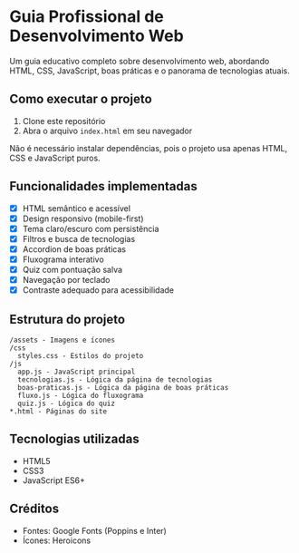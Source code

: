 # Guia Profissional de Desenvolvimento Web

Um guia educativo completo sobre desenvolvimento web, abordando HTML, CSS, JavaScript, boas práticas e o panorama de tecnologias atuais.

## Como executar o projeto

1. Clone este repositório
2. Abra o arquivo `index.html` em seu navegador

Não é necessário instalar dependências, pois o projeto usa apenas HTML, CSS e JavaScript puros.

## Funcionalidades implementadas

- [x] HTML semântico e acessível
- [x] Design responsivo (mobile-first)
- [x] Tema claro/escuro com persistência
- [x] Filtros e busca de tecnologias
- [x] Accordion de boas práticas
- [x] Fluxograma interativo
- [x] Quiz com pontuação salva
- [x] Navegação por teclado
- [x] Contraste adequado para acessibilidade

## Estrutura do projeto

```
/assets - Imagens e ícones
/css
  styles.css - Estilos do projeto
/js
  app.js - JavaScript principal
  tecnologias.js - Lógica da página de tecnologias
  boas-praticas.js - Lógica da página de boas práticas
  fluxo.js - Lógica do fluxograma
  quiz.js - Lógica do quiz
*.html - Páginas do site
```

## Tecnologias utilizadas

- HTML5
- CSS3
- JavaScript ES6+

## Créditos

- Fontes: Google Fonts (Poppins e Inter)
- Ícones: Heroicons
